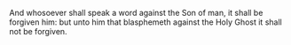 And whosoever shall speak a word against the Son of man, it shall be forgiven him: but unto him that blasphemeth against the Holy Ghost it shall not be forgiven.
